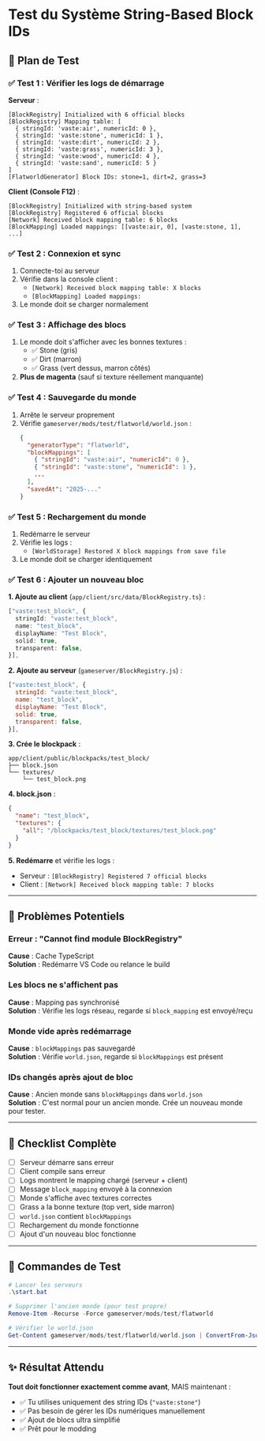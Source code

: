 # Test du Système String-Based Block IDs

## 🧪 Plan de Test

### ✅ Test 1 : Vérifier les logs de démarrage

**Serveur** :
```
[BlockRegistry] Initialized with 6 official blocks
[BlockRegistry] Mapping table: [
  { stringId: 'vaste:air', numericId: 0 },
  { stringId: 'vaste:stone', numericId: 1 },
  { stringId: 'vaste:dirt', numericId: 2 },
  { stringId: 'vaste:grass', numericId: 3 },
  { stringId: 'vaste:wood', numericId: 4 },
  { stringId: 'vaste:sand', numericId: 5 }
]
[FlatworldGenerator] Block IDs: stone=1, dirt=2, grass=3
```

**Client (Console F12)** :
```
[BlockRegistry] Initialized with string-based system
[BlockRegistry] Registered 6 official blocks
[Network] Received block mapping table: 6 blocks
[BlockMapping] Loaded mappings: [[vaste:air, 0], [vaste:stone, 1], ...]
```

### ✅ Test 2 : Connexion et sync

1. Connecte-toi au serveur
2. Vérifie dans la console client :
   - `[Network] Received block mapping table: X blocks`
   - `[BlockMapping] Loaded mappings:`
3. Le monde doit se charger normalement

### ✅ Test 3 : Affichage des blocs

1. Le monde doit s'afficher avec les bonnes textures :
   - ✅ Stone (gris)
   - ✅ Dirt (marron)
   - ✅ Grass (vert dessus, marron côtés)
2. **Plus de magenta** (sauf si texture réellement manquante)

### ✅ Test 4 : Sauvegarde du monde

1. Arrête le serveur proprement
2. Vérifie `gameserver/mods/test/flatworld/world.json` :
   ```json
   {
     "generatorType": "flatworld",
     "blockMappings": [
       { "stringId": "vaste:air", "numericId": 0 },
       { "stringId": "vaste:stone", "numericId": 1 },
       ...
     ],
     "savedAt": "2025-..."
   }
   ```

### ✅ Test 5 : Rechargement du monde

1. Redémarre le serveur
2. Vérifie les logs :
   - `[WorldStorage] Restored X block mappings from save file`
3. Le monde doit se charger identiquement

### ✅ Test 6 : Ajouter un nouveau bloc

**1. Ajoute au client** (`app/client/src/data/BlockRegistry.ts`) :
```typescript
["vaste:test_block", {
  stringId: "vaste:test_block",
  name: "test_block",
  displayName: "Test Block",
  solid: true,
  transparent: false,
}],
```

**2. Ajoute au serveur** (`gameserver/BlockRegistry.js`) :
```javascript
["vaste:test_block", {
  stringId: "vaste:test_block",
  name: "test_block",
  displayName: "Test Block",
  solid: true,
  transparent: false,
}],
```

**3. Crée le blockpack** :
```
app/client/public/blockpacks/test_block/
├── block.json
└── textures/
    └── test_block.png
```

**4. block.json** :
```json
{
  "name": "test_block",
  "textures": {
    "all": "/blockpacks/test_block/textures/test_block.png"
  }
}
```

**5. Redémarre** et vérifie les logs :
- Serveur : `[BlockRegistry] Registered 7 official blocks`
- Client : `[Network] Received block mapping table: 7 blocks`

---

## 🐛 Problèmes Potentiels

### Erreur : "Cannot find module BlockRegistry"
**Cause** : Cache TypeScript  
**Solution** : Redémarre VS Code ou relance le build

### Les blocs ne s'affichent pas
**Cause** : Mapping pas synchronisé  
**Solution** : Vérifie les logs réseau, regarde si `block_mapping` est envoyé/reçu

### Monde vide après redémarrage
**Cause** : `blockMappings` pas sauvegardé  
**Solution** : Vérifie `world.json`, regarde si `blockMappings` est présent

### IDs changés après ajout de bloc
**Cause** : Ancien monde sans `blockMappings` dans `world.json`  
**Solution** : C'est normal pour un ancien monde. Crée un nouveau monde pour tester.

---

## 📝 Checklist Complète

- [ ] Serveur démarre sans erreur
- [ ] Client compile sans erreur
- [ ] Logs montrent le mapping chargé (serveur + client)
- [ ] Message `block_mapping` envoyé à la connexion
- [ ] Monde s'affiche avec textures correctes
- [ ] Grass a la bonne texture (top vert, side marron)
- [ ] `world.json` contient `blockMappings`
- [ ] Rechargement du monde fonctionne
- [ ] Ajout d'un nouveau bloc fonctionne

---

## 🚀 Commandes de Test

```powershell
# Lancer les serveurs
.\start.bat

# Supprimer l'ancien monde (pour test propre)
Remove-Item -Recurse -Force gameserver/mods/test/flatworld

# Vérifier le world.json
Get-Content gameserver/mods/test/flatworld/world.json | ConvertFrom-Json | ConvertTo-Json -Depth 10
```

---

## ✨ Résultat Attendu

**Tout doit fonctionner exactement comme avant**, MAIS maintenant :
- ✅ Tu utilises uniquement des string IDs (`"vaste:stone"`)
- ✅ Pas besoin de gérer les IDs numériques manuellement
- ✅ Ajout de blocs ultra simplifié
- ✅ Prêt pour le modding

